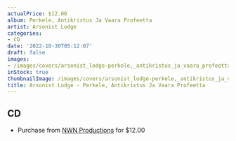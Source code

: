 ```yaml
---
actualPrice: $12.00
album: Perkele, Antikristus Ja Vaara Profeetta
artist: Arsonist Lodge
categories:
- CD
date: '2022-10-30T05:12:07'
draft: false
images:
- /images/covers/arsonist_lodge-perkele,_antikristus_ja_vaara_profeetta.jpg
inStock: true
thumbnailImage: /images/covers/arsonist_lodge-perkele,_antikristus_ja_vaara_profeetta-thumb.jpg
title: Arsonist Lodge - Perkele, Antikristus Ja Vaara Profeetta
---
```


## CD
* Purchase from [NWN Productions](http://shop.nwnprod.com/index.php?route=product/product&path=93&product_id=28906&sort=pd.name&order=ASC) for $12.00
